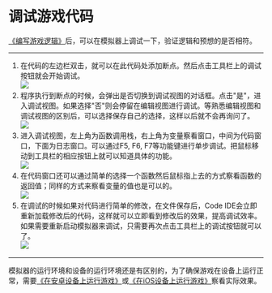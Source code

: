 调试游戏代码
========

[《编写游戏逻辑》](../2-typing-game-logic/zh.md)后，可以在模拟器上调试一下，验证逻辑和预想的是否相符。

----------------

1. 在代码的左边栏双击，就可以在此代码处添加断点。然后点击工具栏上的调试按钮就会开始调试。  
  ![][lua begin debug img]
2. 程序执行到断点的时候，会弹出是否切换到调试视图的对话框。点击"是"，进入调试视图。如果选择"否"则会停留在编辑视图进行调试。等熟悉编辑视图和调试视图的区别后，可以选择保存自己的选择，这样以后就不会再询问了。  
  ![][lua ask enter debug img]
3. 进入调试视图，左上角为函数调用栈，右上角为变量察看窗口，中间为代码窗口，下面为日志窗口。可以通过F5, F6, F7等功能键进行单步调试。把鼠标移动到工具栏的相应按钮上就可以知道具体的功能。  
  ![][lua debug view img]
4. 在代码窗口还可以通过简单的选择一个函数然后鼠标指上去的方式察看函数的返回值；同样的方式来察看变量的值也是可以的。  
  ![][lua quick value img]
5. 在调试的时候如果对代码进行简单的修改，在文件保存后，Code IDE会立即重新加载修改后的代码，这样就可以立即看到修改后的效果，提高调试效率。如果需要重新启动模拟器来调试，只需要再次点击工具栏上的调试按钮就可以了。  
  ![][lua live coding img]

----------------
模拟器的运行环境和设备的运行环境还是有区别的，为了确保游戏在设备上运行正常，需要[《在安卓设备上运行游戏》](../4-running-on-android/zh.md)或[《在iOS设备上运行游戏》](../5-running-on-ios/zh.md)察看实际效果。

[lua begin debug img]: ./res/lua-begin-debug.png
[lua ask enter debug img]: ./res/lua-ask-enter-debug-view.png
[lua debug view img]: ./res/lua-debug-view.png
[lua quick value img]: ./res/lua-quick-value.png
[lua live coding img]: ./res/lua-live-coding.png